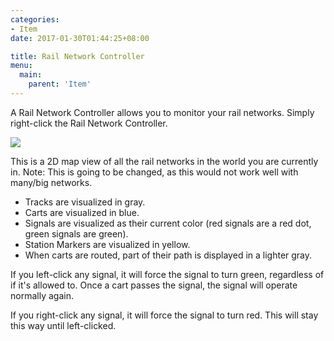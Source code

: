 ```yaml
---
categories:
- Item
date: 2017-01-30T01:44:25+08:00

title: Rail Network Controller
menu:
  main:
    parent: 'Item'
---
```


A Rail Network Controller allows you to monitor your rail networks. Simply right-click the Rail Network Controller.

![](/img/rail_network_controller.png)

This is a 2D map view of all the rail networks in the world you are currently in. Note: This is going to be changed, as this would not work well with many/big networks.

* Tracks are visualized in gray.
* Carts are visualized in blue.
* Signals are visualized as their current color (red signals are a red dot, green signals are green).
* Station Markers are visualized in yellow.
* When carts are routed, part of their path is displayed in a lighter gray.

If you left-click any signal, it will force the signal to turn green, regardless of if it's allowed to. Once a cart passes the signal, the signal will operate normally again.

If you right-click any signal, it will force the signal to turn red. This will stay this way until left-clicked.